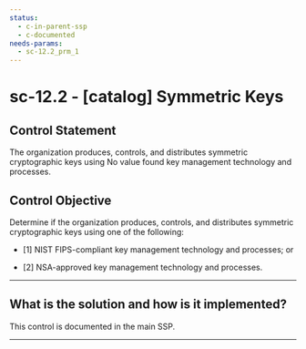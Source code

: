 ```yaml
---
status:
  - c-in-parent-ssp
  - c-documented
needs-params:
  - sc-12.2_prm_1
---
```


# sc-12.2 - \[catalog\] Symmetric Keys

## Control Statement

The organization produces, controls, and distributes symmetric cryptographic keys using No value found key management technology and processes.

## Control Objective

Determine if the organization produces, controls, and distributes symmetric cryptographic keys using one of the following:

- \[1\] NIST FIPS-compliant key management technology and processes; or

- \[2\] NSA-approved key management technology and processes.

______________________________________________________________________

## What is the solution and how is it implemented?

This control is documented in the main SSP.

______________________________________________________________________
